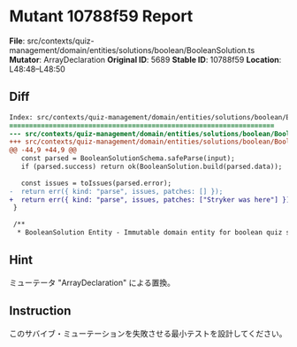 # Mutant 10788f59 Report

**File**: src/contexts/quiz-management/domain/entities/solutions/boolean/BooleanSolution.ts
**Mutator**: ArrayDeclaration
**Original ID**: 5689
**Stable ID**: 10788f59
**Location**: L48:48–L48:50

## Diff

```diff
Index: src/contexts/quiz-management/domain/entities/solutions/boolean/BooleanSolution.ts
===================================================================
--- src/contexts/quiz-management/domain/entities/solutions/boolean/BooleanSolution.ts	original
+++ src/contexts/quiz-management/domain/entities/solutions/boolean/BooleanSolution.ts	mutated #5689
@@ -44,9 +44,9 @@
   const parsed = BooleanSolutionSchema.safeParse(input);
   if (parsed.success) return ok(BooleanSolution.build(parsed.data));
 
   const issues = toIssues(parsed.error);
-  return err({ kind: "parse", issues, patches: [] });
+  return err({ kind: "parse", issues, patches: ["Stryker was here"] });
 }
 
 /**
  * BooleanSolution Entity - Immutable domain entity for boolean quiz solutions
```

## Hint

ミューテータ "ArrayDeclaration" による置換。

## Instruction

このサバイブ・ミューテーションを失敗させる最小テストを設計してください。
